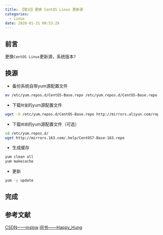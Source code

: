 ```yaml
---
title: 【笔记】更换 CentOS Linux 更新源
categories:
  - Linux
date: 2020-01-31 00:53:29
---
```


## 前言

更换`CentOS Linux`更新源，系统版本`7`

<!-- more -->

## 换源

- 备份系统自带yum源配置文件

``` sh
mv /etc/yum.repos.d/CentOS-Base.repo /etc/yum.repos.d/CentOS-Base.repo.backup
```

- 下载`阿里`的yum源配置文件

``` sh
wget -O /etc/yum.repos.d/CentOS-Base.repo http://mirrors.aliyun.com/repo/Centos-7.repo
```

- 下载`网易`的yum源配置文件（可选）

``` sh
cd /etc/yum.repos.d/
wget http://mirrors.163.com/.help/CentOS7-Base-163.repo
```

- 生成缓存

``` sh
yum clean all
yum makecache
```

- 更新

``` sh
yum -y update
```

## 完成

## 参考文献

[CSDN——inslow](https://blog.csdn.net/inslow/article/details/54177191)
[间书——Happy_Hung](https://www.jianshu.com/p/84a8798a8d4b)
